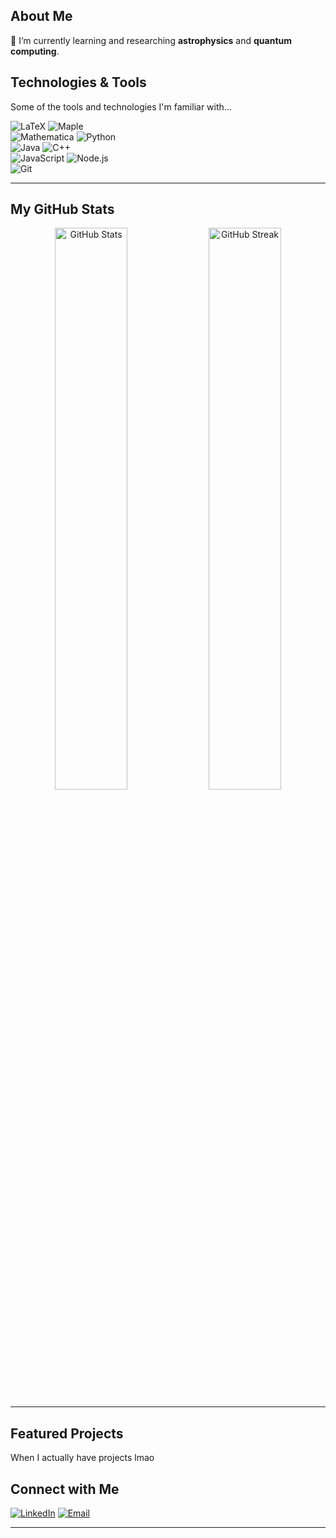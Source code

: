 ## About Me

👋 I’m currently learning and researching **astrophysics** and **quantum
computing**.

## Technologies & Tools

Some of the tools and technologies I'm familiar with...

![LaTeX](https://img.shields.io/badge/LaTeX-47A141?style=for-the-badge&logo=latex&logoColor=white)
![Maple](https://img.shields.io/badge/Maple-0000FF?style=for-the-badge&logoColor=white)  
![Mathematica](https://img.shields.io/badge/Mathematica-DD1100?style=for-the-badge&logoColor=white)
![Python](https://img.shields.io/badge/Python-3776AB?style=for-the-badge&logo=python&logoColor=white)  
![Java](https://img.shields.io/badge/Java-007396?style=for-the-badge&logo=openjdk&logoColor=white)
![C++](https://img.shields.io/badge/C++-00599C?style=for-the-badge&logo=c%2B%2B&logoColor=white)  
![JavaScript](https://img.shields.io/badge/JavaScript-F7DF1E?style=for-the-badge&logo=javascript&logoColor=black)
![Node.js](https://img.shields.io/badge/Node.js-339933?style=for-the-badge&logo=node.js&logoColor=white)  
![Git](https://img.shields.io/badge/Git-F05033?style=for-the-badge&logo=git&logoColor=white)

---

## My GitHub Stats

<p align="center">
  <img src="https://github-readme-stats.vercel.app/api?username=raw-asparagus&show_icons=true&theme=transparent" alt="GitHub Stats" width="48%" />
  <img src="https://github-readme-streak-stats.herokuapp.com/?user=raw-asparagus&theme=transparent" alt="GitHub Streak" width="48%" />
</p>

---

## Featured Projects

When I actually have projects lmao

## Connect with Me

[![LinkedIn](https://img.shields.io/badge/-LinkedIn-0077B5?style=flat&logo=linkedin&logoColor=white)](https://www.linkedin.com/in/junrui-ting/)
[![Email](https://img.shields.io/badge/-Email-D14836?style=flat&logo=gmail&logoColor=white)](mailto:taylorswift@u.nus.edu)

---
